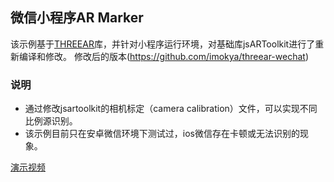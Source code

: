 ## 微信小程序AR Marker

该示例基于[THREEAR](https://github.com/JamesMilnerUK/THREEAR)库，并针对小程序运行环境，对基础库jsARToolkit进行了重新编译和修改。
修改后的版本(https://github.com/imokya/threear-wechat)

### 说明

* 通过修改jsartoolkit的相机标定（camera calibration）文件，可以实现不同比例源识别。
* 该示例目前只在安卓微信环境下测试过，ios微信存在卡顿或无法识别的现象。

[演示视频](https://h5.weishi.qq.com/weishi/feed/79CP0kmp21IoSs8iG)
